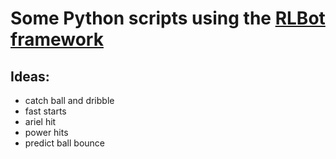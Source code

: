 # Some Python scripts using the [RLBot framework](https://github.com/RLBot/RLBotPythonExample)

## Ideas:  
- catch ball and dribble
- fast starts
- ariel hit
- power hits
- predict ball bounce